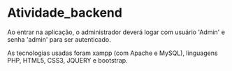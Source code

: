 # Atividade_backend

Ao entrar na aplicação, o administrador deverá logar com usuário 'Admin' e senha 'admin' 
para ser autenticado.

As tecnologias usadas foram xampp (com Apache e MySQL), linguagens PHP, HTML5, CSS3, JQUERY e bootstrap.


